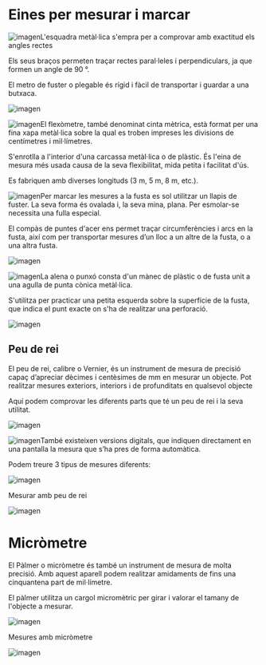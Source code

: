 # Eines per mesurar i marcar

![imagen](media/image6.jpeg)L'esquadra metàl·lica s'empra per a comprovar amb exactitud els angles rectes

Els seus braços permeten traçar rectes paral·leles i perpendiculars, ja que formen un angle de 90 °.

El metro de fuster  o plegable és rígid i fàcil de transportar i guardar a una butxaca.

![imagen](media/image7.png)

![imagen](media/image8.png)El flexòmetre, també denominat cinta mètrica, està format per una fina xapa metàl·lica sobre la qual es troben impreses les divisions de centímetres i mil·límetres.

S'enrotlla a l'interior d'una carcassa metàl·lica o de plàstic. És l'eina de mesura més usada causa de la seva flexibilitat, mida petita i facilitat d'ús.

Es fabriquen amb diverses longituds (3 m, 5 m, 8 m, etc.).

![imagen](media/image9.jpeg)Per marcar les mesures a la fusta es sol utilitzar un llapis de fuster.  La seva forma és ovalada i, la seva mina, plana. Per esmolar-se necessita una fulla especial.

El compàs de puntes d'acer  ens permet traçar circumferències i arcs en la fusta, així com per transportar mesures d’un lloc a un altre de la fusta, o a una altra fusta.

![imagen](media/image10.jpeg)

![imagen](media/image11.jpeg)La alena o punxó consta d'un mànec de plàstic o de fusta unit a una agulla de punta cònica metàl·lica.

S'utilitza per practicar una petita esquerda sobre la superfície de la fusta, que indica el punt exacte on s'ha de realitzar una perforació.

![imagen](media/image12.png)

## Peu de rei

El peu de rei, calibre o Vernier, és un instrument de mesura de precisió capaç d’apreciar dècimes i centèsimes de mm en mesurar un objecte. Pot realitzar mesures exteriors, interiors i de profunditats en qualsevol objecte

Aquí podem comprovar les diferents parts que té un peu de rei i la seva utilitat.

![imagen](media/image13.png)

![imagen](media/image14.png)També existeixen versions digitals, que indiquen directament en una pantalla la mesura que s’ha pres de forma automàtica.

Podem treure 3 tipus de mesures diferents:

![imagen](media/image15.png)

Mesurar amb peu de rei

![imagen](media/image16.png)

# Micròmetre

El Pàlmer o micròmetre és també un instrument de mesura de molta precisió. Amb aquest aparell podem realitzar amidaments de fins una cinquantena part de mil·límetre.

 El pàlmer utilitza un cargol micromètric per girar i valorar el tamany de l'objecte a mesurar.

![imagen](media/image17.png)

Mesures amb micròmetre

![imagen](media/image18.png)
